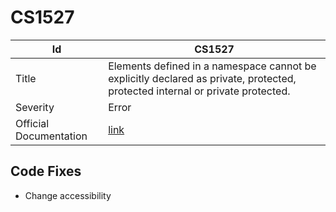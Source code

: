 # CS1527

| Id                     | CS1527                                                                                                                         |
| ---------------------- | ------------------------------------------------------------------------------------------------------------------------------ |
| Title                  | Elements defined in a namespace cannot be explicitly declared as private, protected, protected internal or private protected\. |
| Severity               | Error                                                                                                                          |
| Official Documentation | [link](http://docs.microsoft.com/en-us/dotnet/csharp/misc/cs1527)                                                              |

## Code Fixes

* Change accessibility

